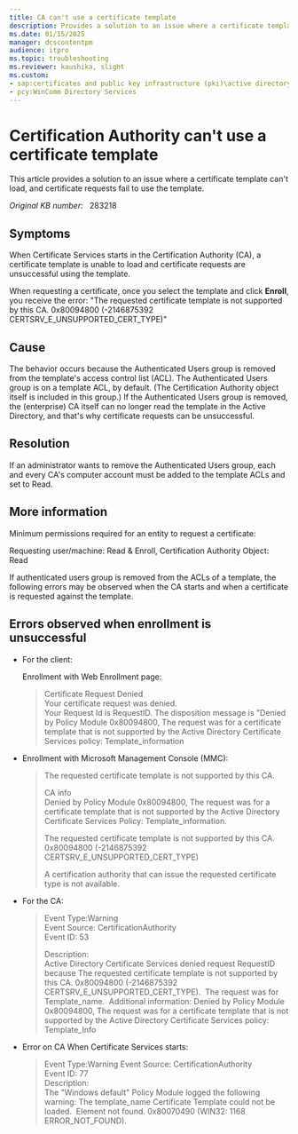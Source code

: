 ```yaml
---
title: CA can't use a certificate template
description: Provides a solution to an issue where a certificate template is unable to load and certificate requests are unsuccessful using the same template.
ms.date: 01/15/2025
manager: dcscontentpm
audience: itpro
ms.topic: troubleshooting
ms.reviewer: kaushika, slight
ms.custom:
- sap:certificates and public key infrastructure (pki)\active directory certificate services (adcs)
- pcy:WinComm Directory Services
---
```

# Certification Authority can't use a certificate template

This article provides a solution to an issue where a certificate template can't load, and certificate requests fail to use the template.

_Original KB number:_ &nbsp; 283218

## Symptoms

When Certificate Services starts in the Certification Authority (CA), a certificate template is unable to load and certificate requests are unsuccessful using the template.

When requesting a certificate, once you select the template and click **Enroll**, you receive the error: "The requested certificate template is not supported by this CA. 0x80094800 (-2146875392 CERTSRV_E_UNSUPPORTED_CERT_TYPE)"

## Cause

The behavior occurs because the Authenticated Users group is removed from the template's access control list (ACL). The Authenticated Users group is on a template ACL, by default. (The Certification Authority object itself is included in this group.) If the Authenticated Users group is removed, the (enterprise) CA itself can no longer read the template in the Active Directory, and that's why certificate requests can be unsuccessful.

## Resolution

If an administrator wants to remove the Authenticated Users group, each and every CA's computer account must be added to the template ACLs and set to Read.

## More information

Minimum permissions required for an entity to request a certificate:  

Requesting user/machine: Read & Enroll, Certification Authority Object: Read 

If authenticated users group is removed from the ACLs of a template, the following errors may be observed when the CA starts and when a certificate is requested against the template. 

## Errors observed when enrollment is unsuccessful

- For the client:

    Enrollment with Web Enrollment page:
  
  > Certificate Request Denied  
  > Your certificate request was denied.  
  > Your Request Id is RequestID. The disposition message is "Denied by Policy Module 0x80094800, The request was for a certificate template that is not supported by the Active Directory Certificate Services policy: Template_information
  >
- Enrollment with Microsoft Management Console (MMC):

  > The requested certificate template is not supported by this CA.
  >
  > CA info  
  > Denied by Policy Module 0x80094800, The request was for a certificate template that is not supported by the Active Directory Certificate Services Policy: Template_information.
  >
  > The requested certificate template is not supported by this CA. 0x80094800 (-2146875392 CERTSRV_E_UNSUPPORTED_CERT_TYPE)
  >
  > A certification authority that can issue the requested certificate type is not available.
  
- For the CA:

  > Event Type:Warning  
  > Event Source: CertificationAuthority  
  > Event ID: 53  
  >
  > Description:  
  > Active Directory Certificate Services denied request RequestID because The requested certificate template is not supported by this CA. 0x80094800 (-2146875392 CERTSRV_E_UNSUPPORTED_CERT_TYPE).  The request was for Template_name.  Additional information: Denied by Policy Module  0x80094800, The request was for a certificate template that is not supported by the Active Directory Certificate Services policy: Template_Info
  
- Error on CA When Certificate Services starts:

  > Event Type:Warning
  > Event Source: CertificationAuthority  
  > Event ID: 77  
  > Description:  
  > The "Windows default" Policy Module logged the following warning: The template_name Certificate Template could not be loaded.  Element not found. 0x80070490 (WIN32: 1168 ERROR_NOT_FOUND).
